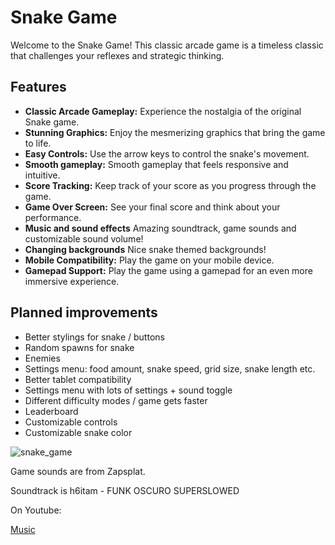 # Snake Game

Welcome to the Snake Game! This classic arcade game is a timeless classic that challenges your reflexes and strategic thinking.

## Features

- **Classic Arcade Gameplay:** Experience the nostalgia of the original Snake game.
- **Stunning Graphics:** Enjoy the mesmerizing graphics that bring the game to life.
- **Easy Controls:** Use the arrow keys to control the snake's movement.
- **Smooth gameplay:** Smooth gameplay that feels responsive and intuitive.
- **Score Tracking:** Keep track of your score as you progress through the game.
- **Game Over Screen:** See your final score and think about your performance.
- **Music and sound effects** Amazing soundtrack, game sounds and customizable sound volume!
- **Changing backgrounds** Nice snake themed backgrounds!
- **Mobile Compatibility:** Play the game on your mobile device.
- **Gamepad Support:** Play the game using a gamepad for an even more immersive experience.

## Planned improvements

* Better stylings for snake / buttons
* Random spawns for snake
* Enemies
* Settings menu: food amount, snake speed, grid size, snake length etc.
* Better tablet compatibility
* Settings menu with lots of settings + sound toggle
* Different difficulty modes / game gets faster
* Leaderboard
* Customizable controls
* Customizable snake color

![snake_game](https://github.com/user-attachments/assets/3d1b71c4-b47f-4c88-9c7c-94a64268d78b)

Game sounds are from Zapsplat.

Soundtrack is h6itam - FUNK OSCURO SUPERSLOWED

On Youtube:

<a href="https://www.youtube.com/watch?v=xmRVFNv_DGs">Music</a>
